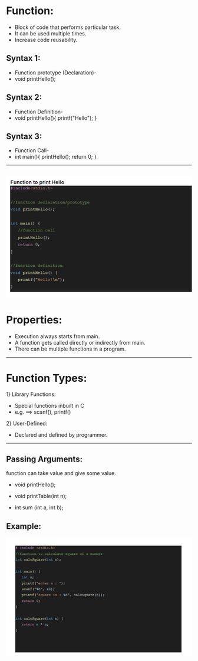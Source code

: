 # Function:

-   Block of code that performs particular task.
-   It can be used multiple times.
-   Increase code reusability.


## Syntax 1:
 -    Function prototype (Declaration)-
   -  void printHello();

## Syntax 2:
-   Function Definition-
-   void printHello(){
    printf("Hello");
} 

## Syntax 3:
-   Function Call-
-   int main(){
    printHello();
    return 0;
}
---
   ![image](../Images/function.png)
---

# Properties:
-    Execution always starts from main.
-   A function gets called directly or indirectly from main.
-   There can be multiple functions in a program.
---
# Function Types:

   1} Library Functions:
   -   Special functions inbuilt in C
   -   e.g. ==> scanf(), printf()

   2} User-Defined:
   -   Declared and defined by programmer.

---
   ## Passing Arguments:
 
   function can take value and give some value.

   -   void printHello();

   -   void printTable(int n);

   -   int sum (int a, int b);

## Example:

![Image](../Images/functionsquare.png)